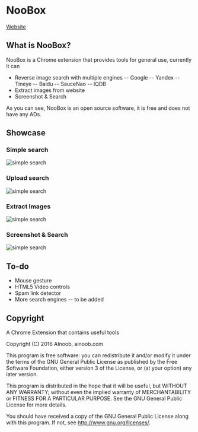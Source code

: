 # NooBox
[Website](https://ainoob.com/project/noobox)

## What is NooBox?
NooBox is a Chrome extension that provides tools for general use, currently it can
- Reverse image search with multiple engines
-- Google
-- Yandex
-- Tineye
-- Baidu
-- SauceNao
-- IQDB
- Extract images from website
- Screenshot & Search

As you can see, NooBox is an open source software, it is free and does not have any ADs.

## Showcase

### Simple search
![simple search](https://ainoob.com/crx/noobox/search.gif)

### Upload search
![simple search](https://ainoob.com/crx/noobox/upload.gif)

### Extract Images
![simple search](https://ainoob.com/crx/noobox/extract.gif)

### Screenshot & Search
![simple search](https://ainoob.com/crx/noobox/screenshot.gif)

## To-do
- Mouse gesture
- HTML5 Video controls
- Spam link detector
- More search engines
-- to be added

## Copyright

A Chrome Extension that contains useful tools

Copyright (C) 2016  AInoob, ainoob.com

This program is free software: you can redistribute it and/or modify
it under the terms of the GNU General Public License as published by
the Free Software Foundation, either version 3 of the License, or
(at your option) any later version.

This program is distributed in the hope that it will be useful,
but WITHOUT ANY WARRANTY; without even the implied warranty of
MERCHANTABILITY or FITNESS FOR A PARTICULAR PURPOSE.  See the
GNU General Public License for more details.

You should have received a copy of the GNU General Public License
along with this program.  If not, see <http://www.gnu.org/licenses/>.
